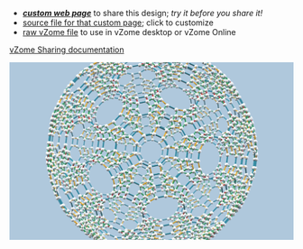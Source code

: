 
 - [***custom web page***][post] to share this design; *try it before you share it!*
 - [source file for that custom page][source]; click to customize
 - [raw vZome file][raw] to use in vZome desktop or vZome Online

[vZome Sharing documentation](https://vzome.github.io/vzome/sharing.html#how-it-works)

![Image](<all-61-zonohedron-smallest.png>)


[post]: <https://vorth.github.io/vzome-sharing/2022/02/27/all-61-zonohedron-smallest-18-59-30.html>
[source]: <https://github.com/vorth/vzome-sharing/edit/main/_posts/2022-02-27-all-61-zonohedron-smallest-18-59-30.md>
[raw]: <https://raw.githubusercontent.com/vorth/vzome-sharing/main/2022/02/27/18-59-30-all-61-zonohedron-smallest/all-61-zonohedron-smallest.vZome>